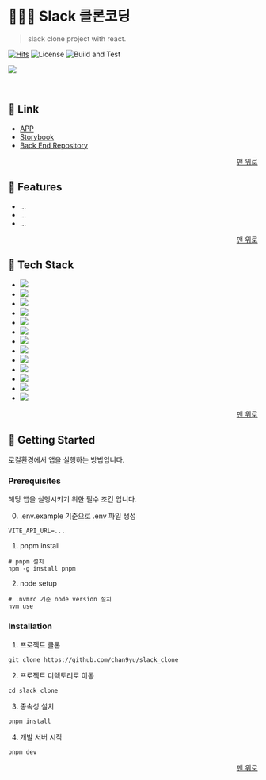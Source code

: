 <a name="readme-top"></a>

# 🧑🏻‍💻 Slack 클론코딩

> slack clone project with react.

[![Hits](https://hits.seeyoufarm.com/api/count/incr/badge.svg?url=https%3A%2F%2Fgithub.com%2Fchan9yu%2Fslack_clone&count_bg=%2379C83D&title_bg=%23555555&icon=&icon_color=%23E7E7E7&title=hits&edge_flat=false)](https://hits.seeyoufarm.com)
![License](https://img.shields.io/badge/license-MIT-blue)
![Build and Test](https://github.com/chan9yu/slack_clone/actions/workflows/deploy.yml/badge.svg)

![](https://dummyimage.com/600x350/e7e7e7/121212)

<br />

## 🔗 Link

- <a href="https://chan9yu.github.io/slack_clone" target="_blank" rel="noreferrer">APP</a>
- <a href="https://chan9yu.github.io/slack_clone/storybook" target="_blank" rel="noreferrer">Storybook</a>
- <a href="https://github.com/chan9yu/slack_clone_api_server/" target="_blank" rel="noreferrer">Back End Repository</a>

<p align="right">
  <a href="#readme-top">맨 위로</a>
</p>

## 📖 Features

- ...
- ...
- ...

<p align="right">
  <a href="#readme-top">맨 위로</a>
</p>

## 🔧 Tech Stack

- <img src="https://img.shields.io/badge/react-61DAFB?style=for-the-badge&logo=react&logoColor=white">
- <img src="https://img.shields.io/badge/typescript-3178C6?style=for-the-badge&logo=typescript&logoColor=white">
- <img src="https://img.shields.io/badge/reactrouter-CA4245?style=for-the-badge&logo=reactrouter&logoColor=white">
- <img src="https://img.shields.io/badge/reactquery-FF4154?style=for-the-badge&logo=reactquery&logoColor=white">
- <img src="https://img.shields.io/badge/react_hook_form-EC5990?style=for-the-badge&logo=reacthookform&logoColor=white">
- <img src="https://img.shields.io/badge/emotion-d26ac3?style=for-the-badge&logo=emotion&logoColor=white">
- <img src="https://img.shields.io/badge/storybook-FF4785?style=for-the-badge&logo=storybook&logoColor=white">
- <img src="https://img.shields.io/badge/recoil-3578E5?style=for-the-badge&logo=recoil&logoColor=white">
- <img src="https://img.shields.io/badge/axios-5A29E4?style=for-the-badge&logo=axios&logoColor=white">
- <img src="https://img.shields.io/badge/vite-646CFF?style=for-the-badge&logo=vite&logoColor=white">
- <img src="https://img.shields.io/badge/pnpm-F69220?style=for-the-badge&logo=pnpm&logoColor=white">
- <img src="https://img.shields.io/badge/githubpages-222222?style=for-the-badge&logo=githubpages&logoColor=white">
- <img src="https://img.shields.io/badge/githubactions-2088FF?style=for-the-badge&logo=githubactions&logoColor=white">

<p align="right">
  <a href="#readme-top">맨 위로</a>
</p>

## 🚀 Getting Started

로컬환경에서 앱을 실행하는 방법입니다.

### Prerequisites

해당 앱을 실행시키기 위한 필수 조건 입니다.

0. .env.example 기준으로 .env 파일 생성

```shell
VITE_API_URL=...
```

1. pnpm install

```
# pnpm 설치
npm -g install pnpm
```

2. node setup

```
# .nvmrc 기준 node version 설치
nvm use
```

### Installation

1. 프로젝트 클론

```shell
git clone https://github.com/chan9yu/slack_clone
```

2. 프로젝트 디렉토리로 이동

```shell
cd slack_clone
```

3. 종속성 설치

```shell
pnpm install
```

4. 개발 서버 시작

```
pnpm dev
```

<p align="right">
  <a href="#readme-top">맨 위로</a>
</p>

